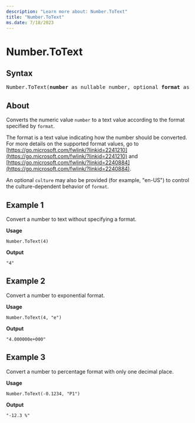 ```yaml
---
description: "Learn more about: Number.ToText"
title: "Number.ToText"
ms.date: 7/18/2023
---
```

# Number.ToText

## Syntax

<pre>
Number.ToText(<b>number</b> as nullable number, optional <b>format</b> as nullable text, optional <b>culture</b> as nullable text) as nullable text
</pre>
  
## About

Converts the numeric value `number` to a text value according to the format specified by `format`.

The format is a text value indicating how the number should be converted. For more details on the supported format values, go to [https://go.microsoft.com/fwlink/?linkid=2241210](https://go.microsoft.com/fwlink/?linkid=2241210) and [https://go.microsoft.com/fwlink/?linkid=2240884](https://go.microsoft.com/fwlink/?linkid=2240884).

An optional `culture` may also be provided (for example, "en-US") to control the culture-dependent behavior of `format`.

## Example 1

Convert a number to text without specifying a format.

**Usage**

```powerquery-m
Number.ToText(4)
```

**Output**

`"4"`

## Example 2

Convert a number to exponential format.

**Usage**

```powerquery-m
Number.ToText(4, "e")
```

**Output**

`"4.000000e+000"`

## Example 3

Convert a number to percentage format with only one decimal place.

**Usage**

```powerquery-m
Number.ToText(-0.1234, "P1")
```

**Output**

`"-12.3 %"`
